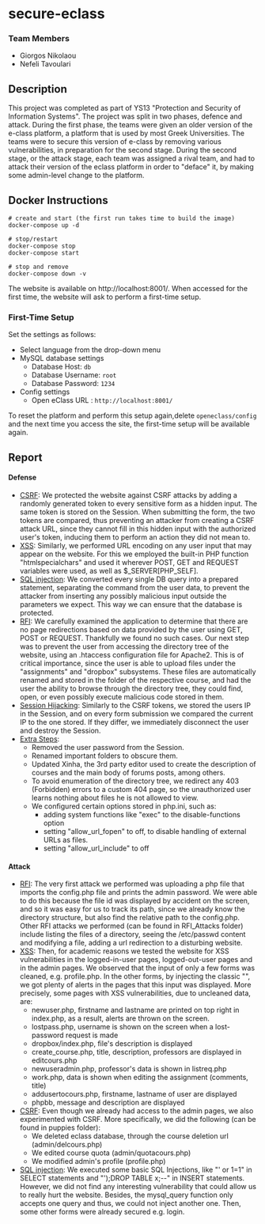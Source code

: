 # secure-eclass

### Team Members

- Giorgos Nikolaou
- Nefeli Tavoulari

## Description
This project was completed as part of YS13 "Protection and Security of Information Systems". The project was split in two phases, defence and attack. During the first phase, the teams were given an older version of the e-class platform, a platform that is used by most Greek Universities. The teams were to secure this version of e-class by removing various vulnerabilities, in preparation for the second stage. During the second stage, or the attack stage, each team was assigned a rival team, and had to attack their version of the eclass platform in order to "deface" it, by making some admin-level change to the platform.

## Docker Instructions

```
# create and start (the first run takes time to build the image)
docker-compose up -d

# stop/restart
docker-compose stop
docker-compose start

# stop and remove
docker-compose down -v
```

The website is available on http://localhost:8001/. When accessed for the first time, the website will ask to perform a first-time setup.

### First-Time Setup
Set the settings as follows:
- Select language from the drop-down menu
- MySQL database settings
  - Database Host: `db`
  - Database Username: `root`
  - Database Password: `1234`
- Config settings
  - Open eClass URL : `http://localhost:8001/`

To reset the platform and perform this setup again,delete  `openeclass/config` and the next time you access the site, the first-time setup will be available again.

## Report
#### Defense
- <ins>CSRF</ins>: We protected the website against CSRF attacks by adding a randomly generated token to every sensitive form as a hidden input. The same token is stored on the Session. When submitting the form, the two tokens are compared, thus preventing an attacker from creating a CSRF attack URL, since they cannot fill in this hidden input with the authorized user's token, inducing them to perform an action they did not mean to.
- <ins>XSS</ins>: Similarly, we performed URL encoding on any user input that may appear on the website. For this we employed the built-in PHP function "htmlspecialchars" and used it wherever POST, GET and REQUEST variables were used, as well as $_SERVER[PHP_SELF].
- <ins>SQL injection</ins>: We converted every single DB query into a prepared statement, separating the command from the user data, to prevent the attacker from inserting any possibly malicious input outside the parameters we expect. This way we can ensure that the database is protected.
- <ins>RFI</ins>: We carefully examined the application to determine that there are no page redirections based on data provided by the user using GET, POST or REQUEST. Thankfully we found no such cases. Our next step was to prevent the user from accessing the directory tree of the website, using an .htaccess configuration file for Apache2. This is of critical importance, since the user is able to upload files under the "assignments" and "dropbox" subsystems. These files are automatically renamed and stored in the folder of the respective course, and had the user the ability to browse through the directory tree, they could find, open, or even possibly execute malicious code stored in them.
- <ins>Session Hijacking</ins>: Similarly to the CSRF tokens, we stored the users IP in the Session, and on every form submission we compared the current IP to the one stored. If they differ, we immediately disconnect the user and destroy the Session.
- <ins>Extra Steps</ins>:
  - Removed the user password from the Session. 
  - Renamed important folders to obscure them.
  - Updated Xinha, the 3rd party editor used to create the description of courses and the main body of forums posts, among others.
  - To avoid enumeration of the directory tree, we redirect any 403 (Forbidden) errors to a custom 404 page, so the unauthorized user learns nothing about files he is not allowed to view. 
  - We configured certain options stored in php.ini, such as: 
    - adding system functions like "exec" to the disable-functions option
    - setting "allow_url_fopen" to off, to disable handling of external URLs as files.
    - setting "allow_url_include" to off
#### Attack
- <ins>RFI</ins>: The very first attack we performed was uploading a php file that imports the config.php file and prints the admin password. We were able to do this because the file id was displayed by accident on the screen, and so it was easy for us to track its path, since we already know the directory structure, but also find the relative path to the config.php. Other RFI attacks we performed (can be found in RFI_Attacks folder) include listing the files of a directory, seeing the /etc/passwd content and modifying a file, adding a url redirection to a disturbing website.
- <ins>XSS</ins>: Then, for academic reasons we tested the website for XSS vulnerabilities in the logged-in-user pages, logged-out-user pages and in the admin pages. We observed that the input of only a few forms was cleaned, e.g. profile.php. In the other forms, by injecting the classic "<script>alert('attack')</script>", we got plenty of alerts in the pages that this input was displayed. More precisely, some pages with XSS vulnerabilities, due to uncleaned data, are:
   - newuser.php, firstname and lastname are printed on top right in index.php, as a result, alerts are thrown on the screen.
   - lostpass.php, username is shown on the screen when a lost-password request is made
   - dropbox/index.php, file's description is displayed
   - create_course.php, title, description, professors are displayed in editcours.php
   - newuseradmin.php, professor's data is shown in listreq.php
   - work.php, data is shown when editing the assignment (comments, title)
   - addusertocours.php,  firstname, lastname of user are displayed
   - phpbb, message and description are displayed
- <ins>CSRF</ins>: Even though we already had access to the admin pages, we also experimented with CSRF. More specifically, we did the following (can be found in puppies folder):
   - We deleted eclass database, through the course deletion url (admin/delcours.php)
   - We edited course quota (admin/quotacours.php)
   - We modified admin's profile (profile.php)
- <ins>SQL injection</ins>: We executed some basic SQL Injections, like "' or 1=1" in SELECT statements and "');DROP TABLE x;--" in INSERT statements. However, we did not find any interesting vulnerability that could allow us to really hurt the website. Besides, the mysql_query function only accepts one query and thus, we could not inject another one. Then, some other forms were already secured e.g. login.
